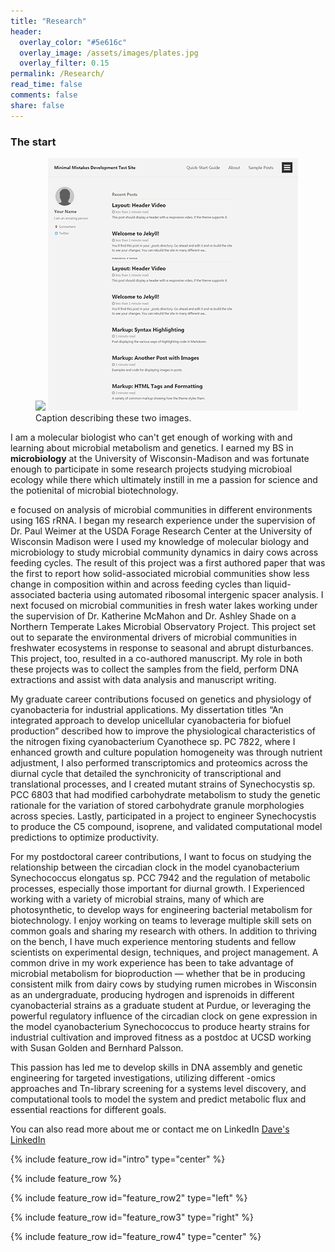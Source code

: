 ```yaml
---
title: "Research"
header:
  overlay_color: "#5e616c"
  overlay_image: /assets/images/plates.jpg
  overlay_filter: 0.15
permalink: /Research/ 
read_time: false
comments: false
share: false
---
```


### The start

<figure class="half">
    <a href="/assets/images/EDW_1006.png"><img src="/assets/images/EDW_1006.png"></a>
    <a href="/assets/images/dirt-skin-archive.png"><img src="/assets/images/dirt-skin-archive.png"></a>
    <figcaption>Caption describing these two images.</figcaption>
</figure>

I am a molecular biologist who can't get enough of working with and learning about microbial metabolism and genetics. I earned my BS in **microbiology** at the University of Wisconsin-Madison and was fortunate enough to participate in some research projects studying microbioal ecology while there which ultimately instill in me a passion for science and the potienital of microbial biotechnology. 

e focused on analysis of microbial communities in different environments using 16S rRNA. I began my research experience under the supervision of Dr. Paul Weimer at the USDA Forage Research Center at the University of Wisconsin Madison were I used my knowledge of molecular biology and microbiology to study microbial community dynamics in dairy cows across feeding cycles. The result of this project was a first authored paper that was the first to report how solid-associated microbial communities show less change in composition within and across feeding cycles than liquid-associated bacteria using automated ribosomal intergenic spacer analysis. I next focused on microbial communities in fresh water lakes working under the supervision of Dr. Katherine McMahon and Dr. Ashley Shade on a Northern Temperate Lakes Microbial Observatory Project. This project set out to separate the environmental drivers of microbial communities in freshwater ecosystems in response to seasonal and abrupt disturbances. This project, too, resulted in a co-authored manuscript. My role in both these projects was to collect the samples from the field, perform DNA extractions and assist with data analysis and manuscript writing. 

My graduate career contributions focused on genetics and physiology of cyanobacteria for industrial applications. My dissertation titles “An integrated approach to develop unicellular cyanobacteria for biofuel production” described how to improve the physiological characteristics of the nitrogen fixing cyanobacterium Cyanothece sp. PC 7822, where I enhanced growth and culture population homogeneity was through nutrient adjustment, I also performed transcriptomics and proteomics across the diurnal cycle that detailed the synchronicity of transcriptional and translational processes, and I created mutant strains of Synechocystis sp. PCC 6803 that had modified carbohydrate metabolism to study the genetic rationale for the variation of stored carbohydrate granule morphologies across species. Lastly, participated in a project to engineer Synechocystis to produce the C5 compound, isoprene, and validated computational model predictions to optimize productivity.

For my postdoctoral career contributions, I want to focus on studying the relationship between the circadian clock in the model cyanobacterium Synechococcus elongatus sp. PCC 7942 and the regulation of metabolic processes, especially those important for diurnal growth.
I Experienced working with a variety of microbial strains, many of which are photosynthetic, to develop ways for engineering bacterial metabolism for biotechnology. I enjoy working on teams to leverage multiple skill sets on common goals and sharing my research with others. In addition to thriving on the bench, I have much experience mentoring students and fellow scientists on experimental design, techniques, and project management. A common drive in my work experience has been to take advantage of microbial metabolism for bioproduction — whether that be in producing consistent milk from dairy cows by studying rumen microbes in Wisconsin as an undergraduate, producing hydrogen and isprenoids in different cyanobacterial strains as a graduate student at Purdue, or leveraging the powerful regulatory influence of the circadian clock on gene expression in the model cyanobacterium Synechococcus to produce hearty strains for industrial cultivation and improved fitness as a postdoc at UCSD working with Susan Golden and Bernhard Palsson. 

This passion has led me to develop skills in DNA assembly and genetic engineering for targeted investigations, utilizing different -omics approaches and Tn-library screening for a systems level discovery, and computational tools to model the system and predict metabolic flux and essential reactions for different goals. 



You can also read more about me or contact me on LinkedIn <a href="https://www.linkedin.com/in/davidwelkie/={{ page.url | absolute_url | url_encode }}" class="btn btn--linkedin" onclick="window.open(this.href, 'window', 'left=20,top=20,width=700,height=500,toolbar=1,resizable=0'); return false;" title="{{ site.data.ui-text[site.locale].share_on_label | default: 'Share on' }} LinkedIn"><i class="fab fa-fw fa-linkedin" aria-hidden="true"></i><span> Dave's LinkedIn</span></a>

{% include feature_row id="intro" type="center" %}

{% include feature_row %}

{% include feature_row id="feature_row2" type="left" %}

{% include feature_row id="feature_row3" type="right" %}

{% include feature_row id="feature_row4" type="center" %}
